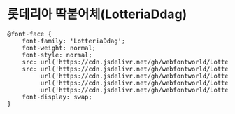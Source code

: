 # 롯데리아 딱붙어체(LotteriaDdag)
<pre>
@font-face {
    font-family: 'LotteriaDdag';
    font-weight: normal;
    font-style: normal;
    src: url('https://cdn.jsdelivr.net/gh/webfontworld/LotteriaDdag/LotteriaDdag.eot');
    src: url('https://cdn.jsdelivr.net/gh/webfontworld/LotteriaDdag/LotteriaDdag.eot?#iefix') format('embedded-opentype'),
         url('https://cdn.jsdelivr.net/gh/webfontworld/LotteriaDdag/LotteriaDdag.woff2') format('woff2'),
         url('https://cdn.jsdelivr.net/gh/webfontworld/LotteriaDdag/LotteriaDdag.woff') format('woff'),
         url('https://cdn.jsdelivr.net/gh/webfontworld/LotteriaDdag/LotteriaDdag.ttf') format("truetype");
    font-display: swap;
} 
</pre>
